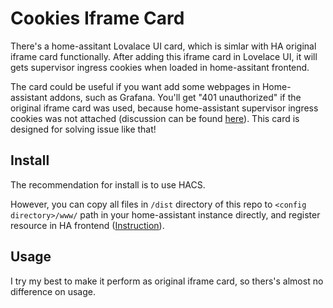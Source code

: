 # Cookies Iframe Card

There's a home-assitant Lovalace UI card, which is simlar with HA original iframe card functionally. After adding this iframe card in Lovelace UI, it will gets supervisor ingress cookies when loaded in home-assitant frontend.

The card could be useful if you want add some webpages in Home-assistant addons, such as Grafana. You'll get "401 unauthorized" if the original iframe card was used, because home-assistant supervisor ingress cookies was not attached (discussion can be found [here](https://github.com/home-assistant/frontend/discussions/11273)). This card is designed for solving issue like that!

## Install
 
The recommendation for install is to use HACS. 

However, you can copy all files in `/dist` directory of this repo to `<config directory>/www/` path in your home-assistant instance directly, and register resource in HA frontend ([Instruction](https://developers.home-assistant.io/docs/frontend/custom-ui/registering-resources)).


## Usage

I try my best to make it perform as original iframe card, so thers's almost no difference on usage.
